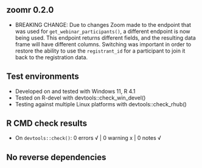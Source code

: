 ## zoomr 0.2.0

* BREAKING CHANGE: Due to changes Zoom made to the endpoint that was used for `get_webinar_participants()`, a different endpoint is now being used. This endpoint returns different fields, and the resulting data frame will have different columns. Switching was important in order to restore the ability to use the `registrant_id` for a participant to join it back to the registration data.


## Test environments

* Developed on and tested with Windows 11, R 4.1
* Tested on R-devel with devtools::check_win_devel()
* Testing against multiple Linux platforms with devtools::check_rhub()


## R CMD check results

* On `devtools::check()`: 0 errors √ | 0 warning x | 0 notes √


## No reverse dependencies
